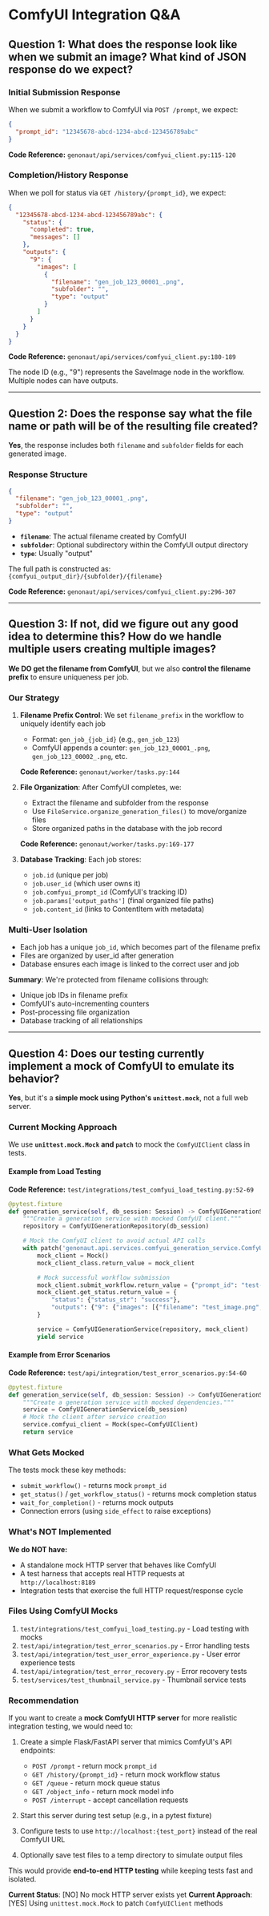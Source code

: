# ComfyUI Integration Q&A

## Question 1: What does the response look like when we submit an image? What kind of JSON response do we expect?

### Initial Submission Response

When we submit a workflow to ComfyUI via `POST /prompt`, we expect:

```json
{
  "prompt_id": "12345678-abcd-1234-abcd-123456789abc"
}
```

**Code Reference:** `genonaut/api/services/comfyui_client.py:115-120`

### Completion/History Response

When we poll for status via `GET /history/{prompt_id}`, we expect:

```json
{
  "12345678-abcd-1234-abcd-123456789abc": {
    "status": {
      "completed": true,
      "messages": []
    },
    "outputs": {
      "9": {
        "images": [
          {
            "filename": "gen_job_123_00001_.png",
            "subfolder": "",
            "type": "output"
          }
        ]
      }
    }
  }
}
```

**Code Reference:** `genonaut/api/services/comfyui_client.py:180-189`

The node ID (e.g., "9") represents the SaveImage node in the workflow. Multiple nodes can have outputs.

---

## Question 2: Does the response say what the file name or path will be of the resulting file created?

**Yes**, the response includes both `filename` and `subfolder` fields for each generated image.

### Response Structure

```json
{
  "filename": "gen_job_123_00001_.png",
  "subfolder": "",
  "type": "output"
}
```

- **`filename`**: The actual filename created by ComfyUI
- **`subfolder`**: Optional subdirectory within the ComfyUI output directory
- **`type`**: Usually "output"

The full path is constructed as: `{comfyui_output_dir}/{subfolder}/{filename}`

**Code Reference:** `genonaut/api/services/comfyui_client.py:296-307`

---

## Question 3: If not, did we figure out any good idea to determine this? How do we handle multiple users creating multiple images?

**We DO get the filename from ComfyUI**, but we also **control the filename prefix** to ensure uniqueness per job.

### Our Strategy

1. **Filename Prefix Control**: We set `filename_prefix` in the workflow to uniquely identify each job
   - Format: `gen_job_{job_id}` (e.g., `gen_job_123`)
   - ComfyUI appends a counter: `gen_job_123_00001_.png`, `gen_job_123_00002_.png`, etc.

   **Code Reference:** `genonaut/worker/tasks.py:144`

2. **File Organization**: After ComfyUI completes, we:
   - Extract the filename and subfolder from the response
   - Use `FileService.organize_generation_files()` to move/organize files
   - Store organized paths in the database with the job record

   **Code Reference:** `genonaut/worker/tasks.py:169-177`

3. **Database Tracking**: Each job stores:
   - `job.id` (unique per job)
   - `job.user_id` (which user owns it)
   - `job.comfyui_prompt_id` (ComfyUI's tracking ID)
   - `job.params['output_paths']` (final organized file paths)
   - `job.content_id` (links to ContentItem with metadata)

### Multi-User Isolation

- Each job has a unique `job_id`, which becomes part of the filename prefix
- Files are organized by user_id after generation
- Database ensures each image is linked to the correct user and job

**Summary**: We're protected from filename collisions through:
- Unique job IDs in filename prefix
- ComfyUI's auto-incrementing counters
- Post-processing file organization
- Database tracking of all relationships

---

## Question 4: Does our testing currently implement a mock of ComfyUI to emulate its behavior?

**Yes**, but it's a **simple mock using Python's `unittest.mock`**, not a full web server.

### Current Mocking Approach

We use **`unittest.mock.Mock` and `patch`** to mock the `ComfyUIClient` class in tests.

#### Example from Load Testing

**Code Reference:** `test/integrations/test_comfyui_load_testing.py:52-69`

```python
@pytest.fixture
def generation_service(self, db_session: Session) -> ComfyUIGenerationService:
    """Create a generation service with mocked ComfyUI client."""
    repository = ComfyUIGenerationRepository(db_session)

    # Mock the ComfyUI client to avoid actual API calls
    with patch('genonaut.api.services.comfyui_generation_service.ComfyUIClient') as mock_client_class:
        mock_client = Mock()
        mock_client_class.return_value = mock_client

        # Mock successful workflow submission
        mock_client.submit_workflow.return_value = {"prompt_id": "test-prompt-123"}
        mock_client.get_status.return_value = {
            "status": {"status_str": "success"},
            "outputs": {"9": {"images": [{"filename": "test_image.png", "type": "output"}]}}
        }

        service = ComfyUIGenerationService(repository, mock_client)
        yield service
```

#### Example from Error Scenarios

**Code Reference:** `test/api/integration/test_error_scenarios.py:54-60`

```python
@pytest.fixture
def generation_service(self, db_session: Session) -> ComfyUIGenerationService:
    """Create a generation service with mocked dependencies."""
    service = ComfyUIGenerationService(db_session)
    # Mock the client after service creation
    service.comfyui_client = Mock(spec=ComfyUIClient)
    return service
```

### What Gets Mocked

The tests mock these key methods:
- `submit_workflow()` - returns mock `prompt_id`
- `get_status()` / `get_workflow_status()` - returns mock completion status
- `wait_for_completion()` - returns mock outputs
- Connection errors (using `side_effect` to raise exceptions)

### What's NOT Implemented

**We do NOT have:**
- A standalone mock HTTP server that behaves like ComfyUI
- A test harness that accepts real HTTP requests at `http://localhost:8189`
- Integration tests that exercise the full HTTP request/response cycle

### Files Using ComfyUI Mocks

1. `test/integrations/test_comfyui_load_testing.py` - Load testing with mocks
2. `test/api/integration/test_error_scenarios.py` - Error handling tests
3. `test/api/integration/test_user_error_experience.py` - User error experience tests
4. `test/api/integration/test_error_recovery.py` - Error recovery tests
5. `test/services/test_thumbnail_service.py` - Thumbnail service tests

### Recommendation

If you want to create a **mock ComfyUI HTTP server** for more realistic integration testing, we would need to:

1. Create a simple Flask/FastAPI server that mimics ComfyUI's API endpoints:
   - `POST /prompt` - return mock `prompt_id`
   - `GET /history/{prompt_id}` - return mock workflow status
   - `GET /queue` - return mock queue status
   - `GET /object_info` - return mock model info
   - `POST /interrupt` - accept cancellation requests

2. Start this server during test setup (e.g., in a pytest fixture)

3. Configure tests to use `http://localhost:{test_port}` instead of the real ComfyUI URL

4. Optionally save test files to a temp directory to simulate output files

This would provide **end-to-end HTTP testing** while keeping tests fast and isolated.

**Current Status**: [NO] No mock HTTP server exists yet
**Current Approach**: [YES] Using `unittest.mock.Mock` to patch `ComfyUIClient` methods
